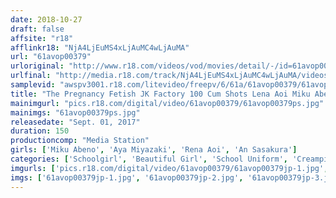 ```yaml
---
date: 2018-10-27
draft: false
affsite: "r18"
afflinkr18: "NjA4LjEuMS4xLjAuMC4wLjAuMA"
url: "61avop00379"
urloriginal: "http://www.r18.com/videos/vod/movies/detail/-/id=61avop00379"
urlfinal: "http://media.r18.com/track/NjA4LjEuMS4xLjAuMC4wLjAuMA/videos/vod/movies/detail/-/id=61avop00379"
samplevid: "awspv3001.r18.com/litevideo/freepv/6/61a/61avop00379/61avop00379_dmb_w.mp4"
title: "The Pregnancy Fetish JK Factory 100 Cum Shots Lena Aoi Miku Abeno Ann Sasakura Aya Miyazaki"
mainimgurl: "pics.r18.com/digital/video/61avop00379/61avop00379ps.jpg"
mainimgs: "61avop00379ps.jpg"
releasedate: "Sept. 01, 2017"
duration: 150
productioncomp: "Media Station"
girls: ['Miku Abeno', 'Aya Miyazaki', 'Rena Aoi', 'An Sasakura']
categories: ['Schoolgirl', 'Beautiful Girl', 'School Uniform', 'Creampie', 'Threesome / Foursome', 'Hi-Def', 'AV OPEN 2017 Young Girl Category']
imgurls: ['pics.r18.com/digital/video/61avop00379/61avop00379jp-1.jpg', 'pics.r18.com/digital/video/61avop00379/61avop00379jp-2.jpg', 'pics.r18.com/digital/video/61avop00379/61avop00379jp-3.jpg', 'pics.r18.com/digital/video/61avop00379/61avop00379jp-4.jpg', 'pics.r18.com/digital/video/61avop00379/61avop00379jp-5.jpg', 'pics.r18.com/digital/video/61avop00379/61avop00379jp-6.jpg', 'pics.r18.com/digital/video/61avop00379/61avop00379jp-7.jpg', 'pics.r18.com/digital/video/61avop00379/61avop00379jp-8.jpg', 'pics.r18.com/digital/video/61avop00379/61avop00379jp-9.jpg', 'pics.r18.com/digital/video/61avop00379/61avop00379jp-10.jpg', 'pics.r18.com/digital/video/61avop00379/61avop00379jp-11.jpg', 'pics.r18.com/digital/video/61avop00379/61avop00379jp-12.jpg', 'pics.r18.com/digital/video/61avop00379/61avop00379jp-13.jpg', 'pics.r18.com/digital/video/61avop00379/61avop00379jp-14.jpg', 'pics.r18.com/digital/video/61avop00379/61avop00379jp-15.jpg', 'pics.r18.com/digital/video/61avop00379/61avop00379jp-16.jpg', 'pics.r18.com/digital/video/61avop00379/61avop00379jp-17.jpg', 'pics.r18.com/digital/video/61avop00379/61avop00379jp-18.jpg', 'pics.r18.com/digital/video/61avop00379/61avop00379jp-19.jpg', 'pics.r18.com/digital/video/61avop00379/61avop00379jp-20.jpg']
imgs: ['61avop00379jp-1.jpg', '61avop00379jp-2.jpg', '61avop00379jp-3.jpg', '61avop00379jp-4.jpg', '61avop00379jp-5.jpg', '61avop00379jp-6.jpg', '61avop00379jp-7.jpg', '61avop00379jp-8.jpg', '61avop00379jp-9.jpg', '61avop00379jp-10.jpg', '61avop00379jp-11.jpg', '61avop00379jp-12.jpg', '61avop00379jp-13.jpg', '61avop00379jp-14.jpg', '61avop00379jp-15.jpg', '61avop00379jp-16.jpg', '61avop00379jp-17.jpg', '61avop00379jp-18.jpg', '61avop00379jp-19.jpg', '61avop00379jp-20.jpg']
---
```


